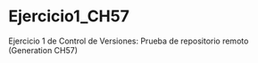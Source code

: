 # Ejercicio1_CH57
Ejercicio 1 de Control de Versiones: Prueba de repositorio remoto (Generation CH57)
